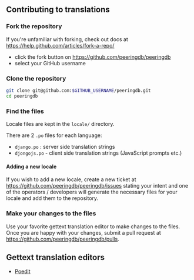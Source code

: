 ## Contributing to translations

### Fork the repository

If you're unfamiliar with forking, check out docs at <https://help.github.com/articles/fork-a-repo/>

- click the fork button on <https://github.com/peeringdb/peeringdb>
- select your GitHub username


### Clone the repository

```sh
git clone git@github.com:$GITHUB_USERNAME/peeringdb.git
cd peeringdb
```


### Find the files

Locale files are kept in the `locale/` directory.

There are 2 `.po` files for each language:

- `django.po` : server side translation strings
- `djongojs.po` - client side translation strings (JavaScript prompts etc.)


#### Adding a new locale

If you wish to add a new locale, create a new ticket at https://github.com/peeringdb/peeringdb/issues stating your intent and one of the operators / developers will generate the necessary files for your locale and add them to the repository.


### Make your changes to the files

Use your favorite gettext translation editor to make changes to the files. Once you are happy with your changes, submit a pull request at <https://github.com/peeringdb/peeringdb/pulls>.


## Gettext translation editors

- [Poedit](https://poedit.net/)
